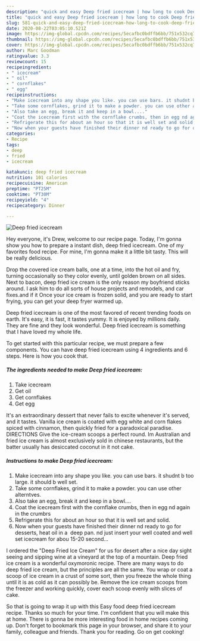 ```yaml
---
description: "quick and easy Deep fried icecream | how long to cook Deep fried icecream"
title: "quick and easy Deep fried icecream | how long to cook Deep fried icecream"
slug: 581-quick-and-easy-deep-fried-icecream-how-long-to-cook-deep-fried-icecream
date: 2020-08-22T03:05:10.521Z
image: https://img-global.cpcdn.com/recipes/5ecafbc0bdffb6bb/751x532cq70/deep-fried-icecream-recipe-main-photo.jpg
thumbnail: https://img-global.cpcdn.com/recipes/5ecafbc0bdffb6bb/751x532cq70/deep-fried-icecream-recipe-main-photo.jpg
cover: https://img-global.cpcdn.com/recipes/5ecafbc0bdffb6bb/751x532cq70/deep-fried-icecream-recipe-main-photo.jpg
author: Marc Goodman
ratingvalue: 3.3
reviewcount: 15
recipeingredient:
- " icecream"
- " oil"
- " cornflakes"
- " egg"
recipeinstructions:
- "Make icecream into any shape you like. you can use bars. it shudnt b too large. it should b well set."
- "Take some cornflakes, grind it to make a powder. you can use other alterntves."
- "Also take an egg, break it and keep in a bowl...."
- "Coat the icecream first with the cornflake crumbs, then in egg nd again in the crumbrs"
- "Refrigerate this for about an hour so that it is well set and solid."
- "Now when your guests have finished their dinner nd ready to go for desserts, heat oil in a  deep pan. nd just insert your well coated and well set icecream for abou 15-20 second..."
categories:
- Recipe
tags:
- deep
- fried
- icecream

katakunci: deep fried icecream 
nutrition: 101 calories
recipecuisine: American
preptime: "PT25M"
cooktime: "PT30M"
recipeyield: "4"
recipecategory: Dinner

---
```



![Deep fried icecream](https://img-global.cpcdn.com/recipes/5ecafbc0bdffb6bb/751x532cq70/deep-fried-icecream-recipe-main-photo.jpg)

Hey everyone, it's Drew, welcome to our recipe page. Today, I'm gonna show you how to prepare a instant dish, deep fried icecream. One of my favorites food recipe. For mine, I'm gonna make it a little bit tasty. This will be really delicious.

Drop the covered ice cream balls, one at a time, into the hot oil and fry, turning occasionally so they color evenly, until golden brown on all sides. Next to bacon, deep fried ice cream is the only reason my boyfriend sticks around. I ask him to do all sorts of house projects and remodels, and car fixes.and if it Once your ice cream is frozen solid, and you are ready to start frying, you can get your deep fryer warmed up.

Deep fried icecream is one of the most favored of recent trending foods on earth. It's easy, it is fast, it tastes yummy. It is enjoyed by millions daily. They are fine and they look wonderful. Deep fried icecream is something that I have loved my whole life.


To get started with this particular recipe, we must prepare a few components. You can have deep fried icecream using 4 ingredients and 6 steps. Here is how you cook that.

<!--inarticleads1-->

##### The ingredients needed to make Deep fried icecream:

1. Take  icecream
1. Get  oil
1. Get  cornflakes
1. Get  egg


It&#39;s an extraordinary dessert that never fails to excite whenever it&#39;s served, and it tastes. Vanilla ice cream is coated with egg white and corn flakes spiced with cinnamon, then quickly fried for a paradoxical paradise. DIRECTIONS Give the ice-cream scoops a perfect round. Im Australian and fried ice cream is almost exclusively sold in chinese restaurants, but the batter usually has desiccated coconut in it not cake. 

<!--inarticleads2-->

##### Instructions to make Deep fried icecream:

1. Make icecream into any shape you like. you can use bars. it shudnt b too large. it should b well set.
1. Take some cornflakes, grind it to make a powder. you can use other alterntves.
1. Also take an egg, break it and keep in a bowl....
1. Coat the icecream first with the cornflake crumbs, then in egg nd again in the crumbrs
1. Refrigerate this for about an hour so that it is well set and solid.
1. Now when your guests have finished their dinner nd ready to go for desserts, heat oil in a  deep pan. nd just insert your well coated and well set icecream for abou 15-20 second...


I ordered the &#34;Deep Fried Ice Cream&#34; for us for desert after a nice day sight seeing and sipping wine at a vineyard at the top of a mountain. Deep fried ice cream is a wonderful oxymoronic recipe. There are many ways to do deep fried ice cream, but the principles are all the same. You wrap or coat a scoop of ice cream in a crust of some sort, then you freeze the whole thing until it is as cold as it can possibly be. Remove the ice cream scoops from the freezer and working quickly, cover each scoop evenly with slices of cake. 

So that is going to wrap it up with this Easy food deep fried icecream recipe. Thanks so much for your time. I'm confident that you will make this at home. There is gonna be more interesting food in home recipes coming up. Don't forget to bookmark this page in your browser, and share it to your family, colleague and friends. Thank you for reading. Go on get cooking!

